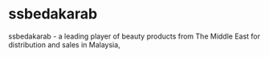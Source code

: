 # ssbedakarab
ssbedakarab - a leading player of beauty products from The Middle East for distribution and sales in Malaysia, 
